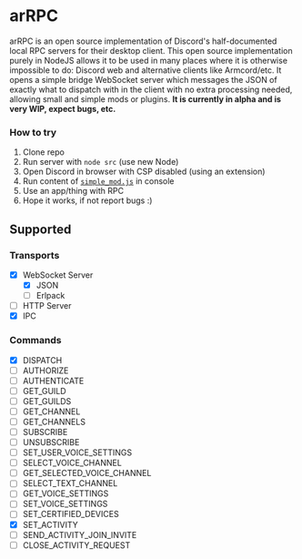 # arRPC
arRPC is an open source implementation of Discord's half-documented local RPC servers for their desktop client. This open source implementation purely in NodeJS allows it to be used in many places where it is otherwise impossible to do: Discord web and alternative clients like Armcord/etc. It opens a simple bridge WebSocket server which messages the JSON of exactly what to dispatch with in the client with no extra processing needed, allowing small and simple mods or plugins. **It is currently in alpha and is very WIP, expect bugs, etc.**

### How to try
1. Clone repo
2. Run server with `node src` (use new Node)
2. Open Discord in browser with CSP disabled (using an extension)
3. Run content of [`simple_mod.js`](simple_mod.js) in console
4. Use an app/thing with RPC
5. Hope it works, if not report bugs :)

## Supported

### Transports
- [X] WebSocket Server
  - [X] JSON
  - [ ] Erlpack
- [ ] HTTP Server
- [X] IPC

### Commands
- [X] DISPATCH
- [ ] AUTHORIZE
- [ ] AUTHENTICATE
- [ ] GET_GUILD
- [ ] GET_GUILDS
- [ ] GET_CHANNEL
- [ ] GET_CHANNELS
- [ ] SUBSCRIBE
- [ ] UNSUBSCRIBE
- [ ] SET_USER_VOICE_SETTINGS
- [ ] SELECT_VOICE_CHANNEL
- [ ] GET_SELECTED_VOICE_CHANNEL
- [ ] SELECT_TEXT_CHANNEL
- [ ] GET_VOICE_SETTINGS
- [ ] SET_VOICE_SETTINGS
- [ ] SET_CERTIFIED_DEVICES
- [X] SET_ACTIVITY
- [ ] SEND_ACTIVITY_JOIN_INVITE
- [ ] CLOSE_ACTIVITY_REQUEST